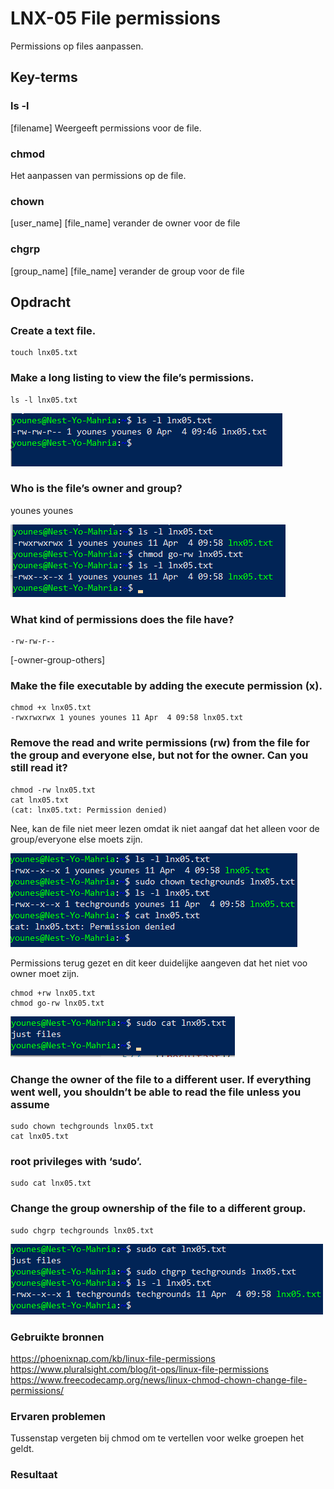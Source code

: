 # LNX-05 File permissions  
Permissions op files aanpassen.

## Key-terms
	
### ls -l  
[filename] Weergeeft permissions voor de file.

### chmod   
Het aanpassen van permissions op de file.

### chown  
[user_name] [file_name] verander de owner voor de file

### chgrp  
[group_name] [file_name] verander de group voor de file


## Opdracht

### Create a text file.
```
touch lnx05.txt
```

### Make a long listing to view the file’s permissions. 
```
ls -l lnx05.txt
```

![resultaat](/00_includes/LNX-05-resultaat.png "resultaat")

### Who is the file’s owner and group? 
younes younes

![resultaat2](/00_includes/LNX-05-resultaat2.png "resultaat2")

### What kind of permissions does the file have?
```
-rw-rw-r--
```
[-owner-group-others]



### Make the file executable by adding the execute permission (x).
```
chmod +x lnx05.txt
-rwxrwxrwx 1 younes younes 11 Apr  4 09:58 lnx05.txt
```

### Remove the read and write permissions (rw) from the file for the group and everyone else, but not for the owner. Can you still read it?
```
chmod -rw lnx05.txt
cat lnx05.txt 
(cat: lnx05.txt: Permission denied)
```

Nee, kan de file niet meer lezen omdat ik niet aangaf dat het alleen voor de group/everyone else moets zijn.

![resultaat3](/00_includes/LNX-05-resultaat3.png "resultaat3")

Permissions terug gezet en dit keer duidelijke aangeven dat het niet voo owner moet zijn.
```
chmod +rw lnx05.txt
chmod go-rw lnx05.txt
```

![resultaat4](/00_includes/LNX-05-resultaat4.png "resultaat4")

### Change the owner of the file to a different user. If everything went well, you shouldn’t be able to read the file unless you assume 
```
sudo chown techgrounds lnx05.txt
cat lnx05.txt
```

### root privileges with ‘sudo’.
```
sudo cat lnx05.txt
```

### Change the group ownership of the file to a different group.

```
sudo chgrp techgrounds lnx05.txt
```

![resultaat5](/00_includes/LNX-05-resultaat5.png "resultaat5")

### Gebruikte bronnen
https://phoenixnap.com/kb/linux-file-permissions
https://www.pluralsight.com/blog/it-ops/linux-file-permissions
https://www.freecodecamp.org/news/linux-chmod-chown-change-file-permissions/

### Ervaren problemen  
Tussenstap vergeten bij chmod om te vertellen voor welke groepen het geldt.

### Resultaat




